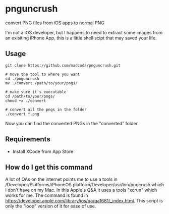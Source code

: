 pnguncrush
==========

convert PNG files from iOS apps to normal PNG

I'm not a iOS developer, but I happens to need to extract some images from an exisiting iPhone App, this is a 
little shell scipt that may saved your life.

## Usage
    
    git clone https://github.com/madcoda/pnguncrush.git
    
    # move the tool to where you want
    cd ./pnguncrush
    mv ./convert /path/to/your/pngs/
    
    # make sure it's executable
    cd /path/to/your/pngs/
    chmod +x ./convert
    
    # convert all the pngs in the folder
    ./convert *.png
    
Now you can find the converted PNGs in the "converted" folder


## Requirements
- Install XCode from App Store

## How do I get this command
A lot of QAs on the internet points me to use a tools in /Developer/Platforms/iPhoneOS.platform/Developer/usr/bin/pngcrush 
which I don't have on my Mac. In this Apple's Q&A it uses a tools "xcrun" which works for me. The command is found in 
https://developer.apple.com/library/ios/qa/qa1681/_index.html. This script is only the "loop" version of it for ease of use.
